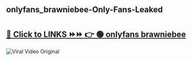 
 ## onlyfans_brawniebee-Only-Fans-Leaked

# <h2><a href="https://clipsfans.com/onlyfans_brawniebee&ref=git">🔗 Click to LINKS ⏩⏩ 👉 🟢 onlyfans brawniebee </a></h2>

<a href="https://clipsfans.com/onlyfans_brawniebee&ref=git" rel="nofollow" data-target="animated-image.originalLink"><img src="https://i.ibb.co.com/xMMVF88/686577567.gif" alt="Viral Video Original" style="max-width: 100%; display: inline-block;" data-target="animated-image.originalImage"></a>
